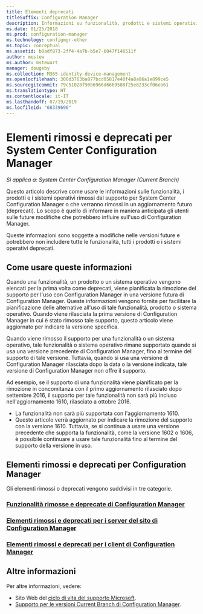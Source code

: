 ```yaml
---
title: Elementi deprecati
titleSuffix: Configuration Manager
description: Informazioni su funzionalità, prodotti e sistemi operativi che System Center Configuration Manager non supporta più.
ms.date: 01/25/2018
ms.prod: configuration-manager
ms.technology: configmgr-other
ms.topic: conceptual
ms.assetid: b0adf873-2ff4-4a7b-b5e7-6047f146511f
author: mestew
ms.author: mstewart
manager: dougeby
ms.collection: M365-identity-device-management
ms.openlocfilehash: 300d3763ba877bcd05817e40f4a8a86a1e899ce5
ms.sourcegitcommit: 79c51028f90b6966d6669588f25e8233cf06eb61
ms.translationtype: HT
ms.contentlocale: it-IT
ms.lasthandoff: 07/19/2019
ms.locfileid: "68339696"
---
```

# <a name="removed-and-deprecated-items-for-system-center-configuration-manager"></a>Elementi rimossi e deprecati per System Center Configuration Manager

*Si applica a: System Center Configuration Manager (Current Branch)*

Questo articolo descrive come usare le informazioni sulle funzionalità, i prodotti e i sistemi operativi rimossi dal supporto per System Center Configuration Manager o che verranno rimossi in un aggiornamento futuro (deprecati). Lo scopo è quello di informare in maniera anticipata gli utenti sulle future modifiche che potrebbero influire sull'uso di Configuration Manager.  

Queste informazioni sono soggette a modifiche nelle versioni future e potrebbero non includere tutte le funzionalità, tutti i prodotti o i sistemi operativi deprecati.  

## <a name="how-to-use-this-information"></a>Come usare queste informazioni  
Quando una funzionalità, un prodotto o un sistema operativo vengono elencati per la prima volta come deprecati, viene pianificata la rimozione del supporto per l'uso con Configuration Manager in una versione futura di Configuration Manager. Queste informazioni vengono fornite per facilitare la pianificazione delle alternative all'uso di tale funzionalità, prodotto o sistema operativo. Quando viene rilasciata la prima versione di Configuration Manager in cui è stato rimosso tale supporto, questo articolo viene aggiornato per indicare la versione specifica.  

Quando viene rimosso il supporto per una funzionalità o un sistema operativo, tale funzionalità o sistema operativo rimane supportato quando si usa una versione precedente di Configuration Manager, fino al termine del supporto di tale versione. Tuttavia, quando si usa una versione di Configuration Manager rilasciata dopo la data o la versione indicata, tale versione di Configuration Manager non offre il supporto.

Ad esempio, se il supporto di una funzionalità viene pianificato per la rimozione in concomitanza con il primo aggiornamento rilasciato dopo settembre 2016, il supporto per tale funzionalità non sarà più incluso nell'aggiornamento 1610, rilasciato a ottobre 2016.
-  La funzionalità non sarà più supportata con l'aggiornamento 1610.
-  Questo articolo verrà aggiornato per indicare la rimozione del supporto con la versione 1610.
Tuttavia, se si continua a usare una versione precedente che supporta la funzionalità, come la versione 1602 o 1606, è possibile continuare a usare tale funzionalità fino al termine del supporto della versione in uso.

## <a name="removed-and-deprecated-items-for-configuration-manager"></a>Elementi rimossi e deprecati per Configuration Manager
Gli elementi rimossi o deprecati vengono suddivisi in tre categorie.  

### <a name="removed-and-deprecated-configuration-manager-featuressccmcoreplan-designchangesdeprecatedremoved-and-deprecated-cmfeatures"></a>[Funzionalità rimosse e deprecate di Configuration Manager](/sccm/core/plan-design/changes/deprecated/removed-and-deprecated-cmfeatures)
### <a name="removed-and-deprecated-items-for-configuration-manager-site-serverssccmcoreplan-designchangesdeprecatedremoved-and-deprecated-server"></a>[Elementi rimossi e deprecati per i server del sito di Configuration Manager](/sccm/core/plan-design/changes/deprecated/removed-and-deprecated-server)
### <a name="removed-and-deprecated-items-for-configuration-manager-clientssccmcoreplan-designchangesdeprecatedremoved-and-deprecated-client"></a>[Elementi rimossi e deprecati per i client di Configuration Manager](/sccm/core/plan-design/changes/deprecated/removed-and-deprecated-client)


## <a name="more-information"></a>Altre informazioni

Per altre informazioni, vedere:
- Sito Web del [ciclo di vita del supporto Microsoft](https://support.microsoft.com/lifecycle).
- [Supporto per le versioni Current Branch di Configuration Manager](/sccm/core/servers/manage/current-branch-versions-supported).

